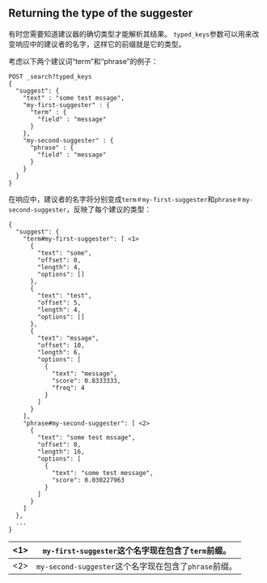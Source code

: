 ## Returning the type of the suggester

有时您需要知道建议器的确切类型才能解析其结果。 `typed_keys`参数可以用来改变响应中的建议者的名字，这样它的前缀就是它的类型。

考虑以下两个建议词“term”和“phrase”的例子：
    
    
    POST _search?typed_keys
    {
      "suggest": {
        "text" : "some test mssage",
        "my-first-suggester" : {
          "term" : {
            "field" : "message"
          }
        },
        "my-second-suggester" : {
          "phrase" : {
            "field" : "message"
          }
        }
      }
    }

在响应中，建议者的名字将分别变成`term＃my-first-suggester`和`phrase＃my-second-suggester`，反映了每个建议的类型：
    
    
    {
      "suggest": {
        "term#my-first-suggester": [ <1>
          {
            "text": "some",
            "offset": 0,
            "length": 4,
            "options": []
          },
          {
            "text": "test",
            "offset": 5,
            "length": 4,
            "options": []
          },
          {
            "text": "mssage",
            "offset": 10,
            "length": 6,
            "options": [
              {
                "text": "message",
                "score": 0.8333333,
                "freq": 4
              }
            ]
          }
        ],
        "phrase#my-second-suggester": [ <2>
          {
            "text": "some test mssage",
            "offset": 0,
            "length": 16,
            "options": [
              {
                "text": "some test message",
                "score": 0.030227963
              }
            ]
          }
        ]
      },
      ...
    }

<1>| `my-first-suggester`这个名字现在包含了`term`前缀。     
---|---    
<2>| `my-second-suggester`这个名字现在包含了`phrase`前缀。
